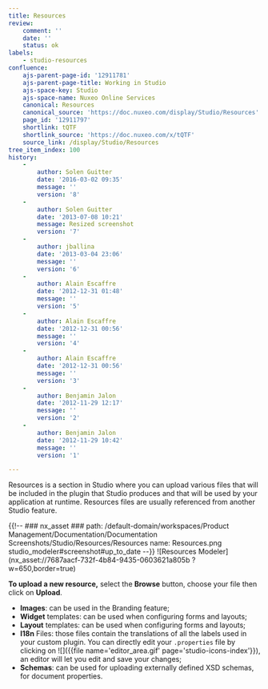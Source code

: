 ```yaml
---
title: Resources
review:
    comment: ''
    date: ''
    status: ok
labels:
    - studio-resources
confluence:
    ajs-parent-page-id: '12911781'
    ajs-parent-page-title: Working in Studio
    ajs-space-key: Studio
    ajs-space-name: Nuxeo Online Services
    canonical: Resources
    canonical_source: 'https://doc.nuxeo.com/display/Studio/Resources'
    page_id: '12911797'
    shortlink: tQTF
    shortlink_source: 'https://doc.nuxeo.com/x/tQTF'
    source_link: /display/Studio/Resources
tree_item_index: 100
history:
    -
        author: Solen Guitter
        date: '2016-03-02 09:35'
        message: ''
        version: '8'
    -
        author: Solen Guitter
        date: '2013-07-08 10:21'
        message: Resized screenshot
        version: '7'
    -
        author: jballina
        date: '2013-03-04 23:06'
        message: ''
        version: '6'
    -
        author: Alain Escaffre
        date: '2012-12-31 01:48'
        message: ''
        version: '5'
    -
        author: Alain Escaffre
        date: '2012-12-31 00:56'
        message: ''
        version: '4'
    -
        author: Alain Escaffre
        date: '2012-12-31 00:56'
        message: ''
        version: '3'
    -
        author: Benjamin Jalon
        date: '2012-11-29 12:17'
        message: ''
        version: '2'
    -
        author: Benjamin Jalon
        date: '2012-11-29 10:42'
        message: ''
        version: '1'

---
```

Resources is a section in Studio where you can upload various files that will be included in the plugin that Studio produces and that will be used by your application at runtime. Resources files are usually referenced from another Studio feature.

{{!--     ### nx_asset ###
    path: /default-domain/workspaces/Product Management/Documentation/Documentation Screenshots/Studio/Resources/Resources
    name: Resources.png
    studio_modeler#screenshot#up_to_date
--}}
![Resources Modeler](nx_asset://7687aacf-732f-4b84-9435-0603621a805b ?w=650,border=true)

**To upload a new resource,** select the **Browse** button, choose your file then click on **Upload**.

*   **Images**: can be used in the Branding feature;
*   **Widget** templates: can be used when configuring forms and layouts;
*   **Layout** templates: can be used when configuring forms and layouts;
*   **I18n** Files: those files contain the translations of all the labels used in your custom plugin. You can directly edit your `.properties` file by clicking on ![]({{file name='editor_area.gif' page='studio-icons-index'}}), an editor will let you edit and save your changes;
*   **Schemas**: can be used for uploading externally defined XSD schemas, for document properties.
